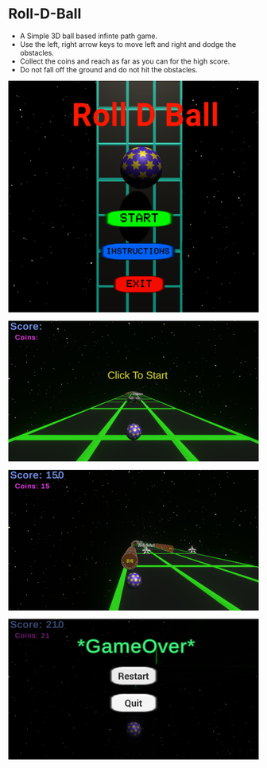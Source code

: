 # Roll-D-Ball

- A Simple 3D ball based infinte path game.
- Use the left, right arrow keys to move left and right and dodge the obstacles.
- Collect the coins and reach as far as you can for the high score.
- Do not fall off the ground and do not hit the obstacles.

![Image Alt](https://github.com/akash0thapa/Roll-D-Ball/blob/e7531cea8d9273c0b72655645f0886250b63999c/image_1.png) 

![Image Alt](https://github.com/akash0thapa/Roll-D-Ball/blob/cfb1d90ede2a5c0ba22635ef67d27ae97352010e/image_2.png) 

![Image Alt](https://github.com/akash0thapa/Roll-D-Ball/blob/e54fcd5b4fe43e38020dae5e65b25a4989c13069/image_3.png) 

![Image Alt](https://github.com/akash0thapa/Roll-D-Ball/blob/fbcaaa453472cd637a62c0e7ce85322f47a50cdf/image_4.png) 

